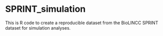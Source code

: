 # SPRINT_simulation
This is R code to create a reproducible dataset from the BioLINCC SPRINT dataset for simulation analyses.
